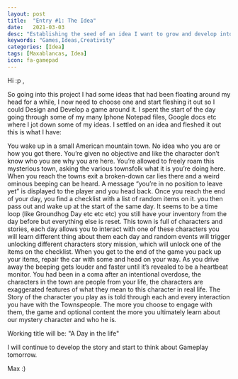 ```yaml
---
layout: post
title:  "Entry #1: The Idea"
date:   2021-03-03
desc: "Establishing the seed of an idea I want to grow and develop into a game"
keywords: "Games,Ideas,Creativity"
categories: [Idea]
tags: [Maxablancas, Idea]
icon: fa-gamepad
---
```



Hi :p ,

So going into this project I had some ideas that had been floating around my head for a while, I now need to choose one and start fleshing it out so I could Design and Develop a game around it. I spent the start of the day going through some of my many Iphone Notepad files, Google docs etc where I jot down some of my ideas. I settled on an idea and fleshed it out this is what I have:  

You wake up in a small American mountain town. No idea who you are or how you got there. You’re given no objective and like the character don’t know who you are why you are here. You’re allowed to freely roam this mysterious town, asking the various townsfolk what it is you’re doing here. When you reach the towns exit a broken-down car lies there and a weird ominous beeping can be heard. A message “you’re in no position to leave yet” is displayed to the player and you head back. Once you reach the end of your day, you find a checklist with a list of random items on it. you then pass out and wake up at the start of the same day. It seems to be a time loop (like Groundhog Day etc etc etc) you still have your inventory from the day before but everything else is reset. This town is full of characters and stories, each day allows you to interact with one of these characters you will learn different thing about them each day and random events will trigger unlocking different characters story mission, which will unlock one of the items on the checklist. When you get to the end of the game you pack up your items, repair the car with some and head on your way. As you drive away the beeping gets louder and faster until it’s revealed to be a heartbeat monitor. You had been in a coma after an intentional overdose, the characters in the town are people from your life, the characters are exaggerated features of what they mean to this character in real life. The Story of the character you play as is told through each and every interaction you have with the Townspeople. The more you choose to engage with them, the game and optional content the more you ultimately learn about our mystery character and who he is.

Working title will be: "A Day in the life"

I will continue to develop the story and start to think about Gameplay tomorrow.

Max :)  
